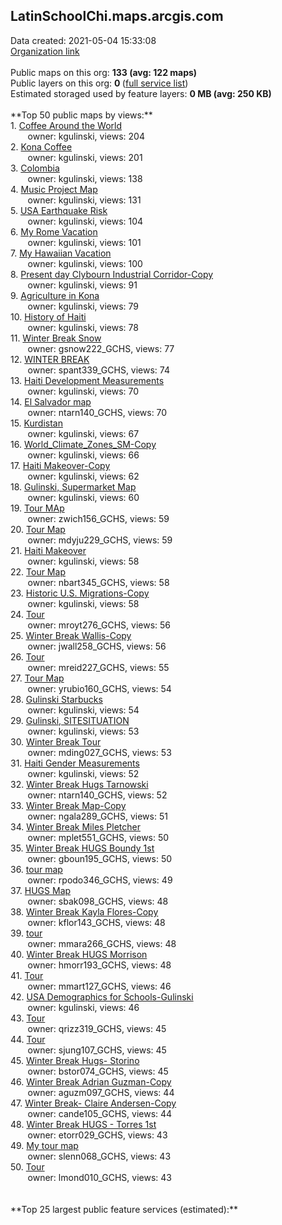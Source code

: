 <h2>LatinSchoolChi.maps.arcgis.com</h2> Data created: 2021-05-04 15:33:08 <br /><a target='new' href='https://LatinSchoolChi.maps.arcgis.com'>Organization link</a><br /><br />Public maps on this org: <b>133 (avg: 122 maps)</b><br />Public layers on this org: <b>0 </b>(<a target='new' href='https://services.arcgis.com/jQxAuLdCbnc4kuqO/ArcGIS/rest/services'>full service list</a>)<br />Estimated storaged used by feature layers: <b>0 MB (avg: 250 KB)</b><br /><br />**Top 50 public maps by views:**<br />  1. <a target='new' href='https://www.arcgis.com/home/item.html?id=a3713e316cd848228267c19989043773'>Coffee Around the World</a> <br />  &nbsp;&nbsp;&nbsp;&nbsp; &nbsp;&nbsp;owner: kgulinski, views: 204<br />  2. <a target='new' href='https://www.arcgis.com/home/item.html?id=5454f0e02c694bd8aa4df2668299c127'>Kona Coffee</a> <br />  &nbsp;&nbsp;&nbsp;&nbsp; &nbsp;&nbsp;owner: kgulinski, views: 201<br />  3. <a target='new' href='https://www.arcgis.com/home/item.html?id=ba5744d7a938440391142c907eb3ea14'>Colombia</a> <br />  &nbsp;&nbsp;&nbsp;&nbsp; &nbsp;&nbsp;owner: kgulinski, views: 138<br />  4. <a target='new' href='https://www.arcgis.com/home/item.html?id=46bf88969ad84ed8b42207023d6a19c6'>Music Project Map</a> <br />  &nbsp;&nbsp;&nbsp;&nbsp; &nbsp;&nbsp;owner: kgulinski, views: 131<br />  5. <a target='new' href='https://www.arcgis.com/home/item.html?id=2fb697a767ae4a9aa16caf9f329d8316'>USA Earthquake Risk</a> <br />  &nbsp;&nbsp;&nbsp;&nbsp; &nbsp;&nbsp;owner: kgulinski, views: 104<br />  6. <a target='new' href='https://www.arcgis.com/home/item.html?id=3f77c901552d46a78b7fc98d1a93e9c5'>My Rome Vacation</a> <br />  &nbsp;&nbsp;&nbsp;&nbsp; &nbsp;&nbsp;owner: kgulinski, views: 101<br />  7. <a target='new' href='https://www.arcgis.com/home/item.html?id=59bb44e77a0043abbcce4aa33a4797ed'>My Hawaiian Vacation</a> <br />  &nbsp;&nbsp;&nbsp;&nbsp; &nbsp;&nbsp;owner: kgulinski, views: 100<br />  8. <a target='new' href='https://www.arcgis.com/home/item.html?id=b1d0b99e57a740d2a3f9d2c4e140a592'>Present day Clybourn Industrial Corridor-Copy</a> <br />  &nbsp;&nbsp;&nbsp;&nbsp; &nbsp;&nbsp;owner: kgulinski, views: 91<br />  9. <a target='new' href='https://www.arcgis.com/home/item.html?id=1936a1113be045488248ead64e976a31'>Agriculture in Kona</a> <br />  &nbsp;&nbsp;&nbsp;&nbsp; &nbsp;&nbsp;owner: kgulinski, views: 79<br />  10. <a target='new' href='https://www.arcgis.com/home/item.html?id=4b96ab8a27e04604884a602c02d016de'>History of Haiti</a> <br />  &nbsp;&nbsp;&nbsp;&nbsp; &nbsp;&nbsp;owner: kgulinski, views: 78<br />  11. <a target='new' href='https://www.arcgis.com/home/item.html?id=559659fe64fc4d249b2813f8d4990c85'>Winter Break Snow</a> <br />  &nbsp;&nbsp;&nbsp;&nbsp; &nbsp;&nbsp;owner: gsnow222_GCHS, views: 77<br />  12. <a target='new' href='https://www.arcgis.com/home/item.html?id=1b609b1e77454a0aaa26b022bb4e8d69'>WINTER BREAK</a> <br />  &nbsp;&nbsp;&nbsp;&nbsp; &nbsp;&nbsp;owner: spant339_GCHS, views: 74<br />  13. <a target='new' href='https://www.arcgis.com/home/item.html?id=c6cfb078efa14a469edd363111195633'>Haiti Development Measurements</a> <br />  &nbsp;&nbsp;&nbsp;&nbsp; &nbsp;&nbsp;owner: kgulinski, views: 70<br />  14. <a target='new' href='https://www.arcgis.com/home/item.html?id=7a7612aa4dc44ad2adbb6b5bfa0e8d82'>El Salvador map</a> <br />  &nbsp;&nbsp;&nbsp;&nbsp; &nbsp;&nbsp;owner: ntarn140_GCHS, views: 70<br />  15. <a target='new' href='https://www.arcgis.com/home/item.html?id=5fef4302c8e6485fb09efd5d69e0a469'>Kurdistan</a> <br />  &nbsp;&nbsp;&nbsp;&nbsp; &nbsp;&nbsp;owner: kgulinski, views: 67<br />  16. <a target='new' href='https://www.arcgis.com/home/item.html?id=bcb240b19f294aefb40f1a66177e5174'>World_Climate_Zones_SM-Copy</a> <br />  &nbsp;&nbsp;&nbsp;&nbsp; &nbsp;&nbsp;owner: kgulinski, views: 66<br />  17. <a target='new' href='https://www.arcgis.com/home/item.html?id=dfc2216eb0aa4dbfbbc180268fa5f1ea'>Haiti Makeover-Copy</a> <br />  &nbsp;&nbsp;&nbsp;&nbsp; &nbsp;&nbsp;owner: kgulinski, views: 62<br />  18. <a target='new' href='https://www.arcgis.com/home/item.html?id=221ac824601a464d8566043bd3a4c441'>Gulinski, Supermarket Map</a> <br />  &nbsp;&nbsp;&nbsp;&nbsp; &nbsp;&nbsp;owner: kgulinski, views: 60<br />  19. <a target='new' href='https://www.arcgis.com/home/item.html?id=7bd04d8f36544fb19ac034098b60d9c5'>Tour MAp</a> <br />  &nbsp;&nbsp;&nbsp;&nbsp; &nbsp;&nbsp;owner: zwich156_GCHS, views: 59<br />  20. <a target='new' href='https://www.arcgis.com/home/item.html?id=c4e4e90d1c6d4a85b4708fe679370fa5'>Tour Map</a> <br />  &nbsp;&nbsp;&nbsp;&nbsp; &nbsp;&nbsp;owner: mdyju229_GCHS, views: 59<br />  21. <a target='new' href='https://www.arcgis.com/home/item.html?id=f75d4b72ad5547b596a5bbf8e00277d2'>Haiti Makeover</a> <br />  &nbsp;&nbsp;&nbsp;&nbsp; &nbsp;&nbsp;owner: kgulinski, views: 58<br />  22. <a target='new' href='https://www.arcgis.com/home/item.html?id=6d8844150f9d473b9a25775be0c1a8c5'>Tour Map</a> <br />  &nbsp;&nbsp;&nbsp;&nbsp; &nbsp;&nbsp;owner: nbart345_GCHS, views: 58<br />  23. <a target='new' href='https://www.arcgis.com/home/item.html?id=19e0a366019b49cbbe87a14c0ea4e0a6'>Historic U.S. Migrations-Copy</a> <br />  &nbsp;&nbsp;&nbsp;&nbsp; &nbsp;&nbsp;owner: kgulinski, views: 58<br />  24. <a target='new' href='https://www.arcgis.com/home/item.html?id=c1395eead5934b3c9523cb123a725f50'>Tour</a> <br />  &nbsp;&nbsp;&nbsp;&nbsp; &nbsp;&nbsp;owner: mroyt276_GCHS, views: 56<br />  25. <a target='new' href='https://www.arcgis.com/home/item.html?id=cee2294b4ef54d15bc3107d1ae48efac'>Winter Break Wallis-Copy</a> <br />  &nbsp;&nbsp;&nbsp;&nbsp; &nbsp;&nbsp;owner: jwall258_GCHS, views: 56<br />  26. <a target='new' href='https://www.arcgis.com/home/item.html?id=fee8ed82316f483a92cbe75a03ad68d6'>Tour</a> <br />  &nbsp;&nbsp;&nbsp;&nbsp; &nbsp;&nbsp;owner: mreid227_GCHS, views: 55<br />  27. <a target='new' href='https://www.arcgis.com/home/item.html?id=27c993d9bca24ccc80b01c662de72538'>Tour Map</a> <br />  &nbsp;&nbsp;&nbsp;&nbsp; &nbsp;&nbsp;owner: yrubio160_GCHS, views: 54<br />  28. <a target='new' href='https://www.arcgis.com/home/item.html?id=1d553ab626cc4bd498228304fe5c291d'>Gulinski Starbucks</a> <br />  &nbsp;&nbsp;&nbsp;&nbsp; &nbsp;&nbsp;owner: kgulinski, views: 54<br />  29. <a target='new' href='https://www.arcgis.com/home/item.html?id=679c187a54184b08aeaff4c2720becbf'>Gulinski, SITESITUATION</a> <br />  &nbsp;&nbsp;&nbsp;&nbsp; &nbsp;&nbsp;owner: kgulinski, views: 53<br />  30. <a target='new' href='https://www.arcgis.com/home/item.html?id=d079a358922a4f79a3db8336bb872337'>Winter Break Tour</a> <br />  &nbsp;&nbsp;&nbsp;&nbsp; &nbsp;&nbsp;owner: mding027_GCHS, views: 53<br />  31. <a target='new' href='https://www.arcgis.com/home/item.html?id=9c903195ca5a4ab3aca140c4d012b666'>Haiti Gender Measurements</a> <br />  &nbsp;&nbsp;&nbsp;&nbsp; &nbsp;&nbsp;owner: kgulinski, views: 52<br />  32. <a target='new' href='https://www.arcgis.com/home/item.html?id=abd67adc7ab64e70a0251029f2795948'>Winter Break Hugs Tarnowski</a> <br />  &nbsp;&nbsp;&nbsp;&nbsp; &nbsp;&nbsp;owner: ntarn140_GCHS, views: 52<br />  33. <a target='new' href='https://www.arcgis.com/home/item.html?id=4a8bdcc851d145fbb17576245b52099c'>Winter Break Map-Copy</a> <br />  &nbsp;&nbsp;&nbsp;&nbsp; &nbsp;&nbsp;owner: ngala289_GCHS, views: 51<br />  34. <a target='new' href='https://www.arcgis.com/home/item.html?id=e1c5150497de4aa0a130fcd653be837b'>Winter Break Miles Pletcher</a> <br />  &nbsp;&nbsp;&nbsp;&nbsp; &nbsp;&nbsp;owner: mplet551_GCHS, views: 50<br />  35. <a target='new' href='https://www.arcgis.com/home/item.html?id=88fa49b0669f445aa3ab402f57e81929'>Winter Break HUGS Boundy 1st</a> <br />  &nbsp;&nbsp;&nbsp;&nbsp; &nbsp;&nbsp;owner: gboun195_GCHS, views: 50<br />  36. <a target='new' href='https://www.arcgis.com/home/item.html?id=005cdf1f3fc64251939aaecd1a41793d'>tour map</a> <br />  &nbsp;&nbsp;&nbsp;&nbsp; &nbsp;&nbsp;owner: rpodo346_GCHS, views: 49<br />  37. <a target='new' href='https://www.arcgis.com/home/item.html?id=61ed828ffd9744c29c9aa570889dbb5c'>HUGS Map</a> <br />  &nbsp;&nbsp;&nbsp;&nbsp; &nbsp;&nbsp;owner: sbak098_GCHS, views: 48<br />  38. <a target='new' href='https://www.arcgis.com/home/item.html?id=c775b668b8034e639e6e94632c8aa0ef'>Winter Break Kayla Flores-Copy</a> <br />  &nbsp;&nbsp;&nbsp;&nbsp; &nbsp;&nbsp;owner: kflor143_GCHS, views: 48<br />  39. <a target='new' href='https://www.arcgis.com/home/item.html?id=0440d2369b8c4690b695aad8f114a2b0'>tour</a> <br />  &nbsp;&nbsp;&nbsp;&nbsp; &nbsp;&nbsp;owner: mmara266_GCHS, views: 48<br />  40. <a target='new' href='https://www.arcgis.com/home/item.html?id=e9d8a634b4a84e5b9a611250c287125c'>Winter Break HUGS Morrison</a> <br />  &nbsp;&nbsp;&nbsp;&nbsp; &nbsp;&nbsp;owner: hmorr193_GCHS, views: 48<br />  41. <a target='new' href='https://www.arcgis.com/home/item.html?id=636761d3862c4355a17660f2dd3e358c'>Tour</a> <br />  &nbsp;&nbsp;&nbsp;&nbsp; &nbsp;&nbsp;owner: mmart127_GCHS, views: 46<br />  42. <a target='new' href='https://www.arcgis.com/home/item.html?id=2f21d9a1340840f08b361aa5af8d4db7'>USA Demographics for Schools-Gulinski</a> <br />  &nbsp;&nbsp;&nbsp;&nbsp; &nbsp;&nbsp;owner: kgulinski, views: 46<br />  43. <a target='new' href='https://www.arcgis.com/home/item.html?id=245f13ff6fbe4e2f81a2ddf2942031f8'>Tour</a> <br />  &nbsp;&nbsp;&nbsp;&nbsp; &nbsp;&nbsp;owner: qrizz319_GCHS, views: 45<br />  44. <a target='new' href='https://www.arcgis.com/home/item.html?id=c77762c3d8ab4ec78ee18c0c65c39408'>Tour</a> <br />  &nbsp;&nbsp;&nbsp;&nbsp; &nbsp;&nbsp;owner: sjung107_GCHS, views: 45<br />  45. <a target='new' href='https://www.arcgis.com/home/item.html?id=8639f9651acf472095679774405a02ee'>Winter Break Hugs- Storino</a> <br />  &nbsp;&nbsp;&nbsp;&nbsp; &nbsp;&nbsp;owner: bstor074_GCHS, views: 45<br />  46. <a target='new' href='https://www.arcgis.com/home/item.html?id=3c9a1d0712744f9c9c1536c2fb87ec31'>Winter Break Adrian Guzman-Copy</a> <br />  &nbsp;&nbsp;&nbsp;&nbsp; &nbsp;&nbsp;owner: aguzm097_GCHS, views: 44<br />  47. <a target='new' href='https://www.arcgis.com/home/item.html?id=7d1e84002f7942e6a3b3b02e30aa39a6'>Winter Break- Claire Andersen-Copy</a> <br />  &nbsp;&nbsp;&nbsp;&nbsp; &nbsp;&nbsp;owner: cande105_GCHS, views: 44<br />  48. <a target='new' href='https://www.arcgis.com/home/item.html?id=f18eeda17cf1446297b0d7801d1035d5'>Winter Break HUGS - Torres 1st</a> <br />  &nbsp;&nbsp;&nbsp;&nbsp; &nbsp;&nbsp;owner: etorr029_GCHS, views: 43<br />  49. <a target='new' href='https://www.arcgis.com/home/item.html?id=53c1174269f1490593136a65def1ff7a'>My tour map</a> <br />  &nbsp;&nbsp;&nbsp;&nbsp; &nbsp;&nbsp;owner: slenn068_GCHS, views: 43<br />  50. <a target='new' href='https://www.arcgis.com/home/item.html?id=bace9b8f03324325911ebd94cf397f2d'>Tour</a> <br />  &nbsp;&nbsp;&nbsp;&nbsp; &nbsp;&nbsp;owner: lmond010_GCHS, views: 43<br /><br /><br />**Top 25 largest public feature services (estimated):**<br />